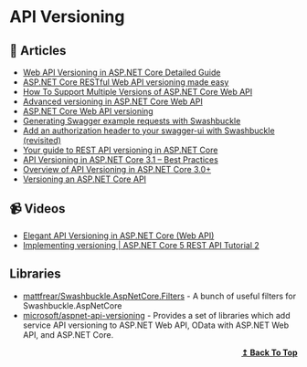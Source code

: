 # API Versioning

## 📝 Articles

- [Web API Versioning in ASP.NET Core Detailed Guide](https://procodeguide.com/programming/asp-net-core-web-api-versioning/)
- [ASP.NET Core RESTful Web API versioning made easy](https://www.hanselman.com/blog/aspnet-core-restful-web-api-versioning-made-easy)
- [How To Support Multiple Versions of ASP.NET Core Web API](https://www.ezzylearning.net/tutorial/how-to-support-multiple-versions-of-asp-net-core-web-api)
- [Advanced versioning in ASP.NET Core Web API](https://dejanstojanovic.net/aspnet/2018/june/advanced-versioning-in-aspnet-core-web-api/)
- [ASP.NET Core Web API versioning](https://dejanstojanovic.net/aspnet/2017/may/aspnet-core-web-api-versioning/)
- [Generating Swagger example requests with Swashbuckle](https://mattfrear.com/2016/01/25/generating-swagger-example-requests-with-swashbuckle/)
- [Add an authorization header to your swagger-ui with Swashbuckle (revisited)](https://mattfrear.com/2018/07/21/add-an-authorization-header-to-your-swagger-ui-with-swashbuckle-revisited/)
- [Your guide to REST API versioning in ASP.NET Core](https://www.daveabrock.com/2021/06/16/rest-api-versioning-aspnet-core/)
- [API Versioning in ASP.NET Core 3.1 – Best Practices](https://codewithmukesh.com/blog/api-versioning-in-aspnet-core-3-1/)
- [Overview of API Versioning in ASP.NET Core 3.0+](https://exceptionnotfound.net/overview-of-api-versioning-in-asp-net-core-3-0/)
- [Versioning an ASP.NET Core API](https://www.meziantou.net/versioning-an-asp-net-core-api.htm)
## 📹 Videos

- [Elegant API Versioning in ASP.NET Core (Web API)](https://www.youtube.com/watch?v=iVHtKG0eU_s)
- [Implementing versioning | ASP.NET Core 5 REST API Tutorial 2](https://www.youtube.com/watch?v=WFEE5yVJwGU)

## Libraries
- [mattfrear/Swashbuckle.AspNetCore.Filters](https://github.com/mattfrear/Swashbuckle.AspNetCore.Filters) - A bunch of useful filters for Swashbuckle.AspNetCore
- [microsoft/aspnet-api-versioning](https://github.com/microsoft/aspnet-api-versioning) - Provides a set of libraries which add service API versioning to ASP.NET Web API, OData with ASP.NET Web API, and ASP.NET Core.
<div align="right">
  <b><a href="#contents">↥ Back To Top</a></b>
</div>
